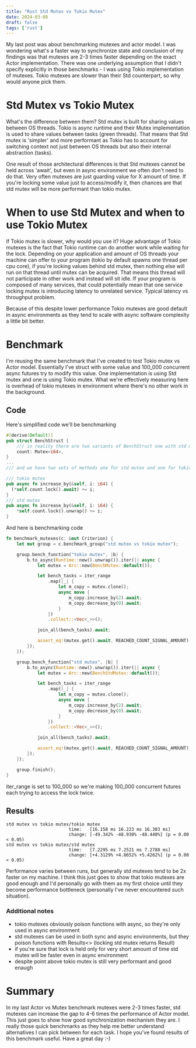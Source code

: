 ```yaml
---
title: "Rust Std Mutex vs Tokio Mutex"
date: 2024-03-08
draft: false
tags: ['rust']
---
```

My last post was about benchmarking mutexes and actor model. I was wondering what's a faster way to synchronize state and conclusion of my
findings was that mutexes are 2-3 times faster depending on the exact Actor implementation. There was one underlying assumption that I didn't specify
explicitly in those benchmarks - I was using Tokio implementation of mutexes. Tokio mutexes are slower than their Std counterpart, so why would anyone pick them.

# Std Mutex vs Tokio Mutex
What's the difference between them? Std mutex is built for sharing values between OS threads. Tokio is async runtime and their Mutex implementation is
used to share values between tasks (green threads). That means that Std mutex is 'simpler' and more performant as Tokio has to account for switching context
not just between OS threads but also their internal abstraction (tasks).

One result of those architectural differences is that Std mutexes cannot be held across 'await', but even in async environment we often don't need to do that.
Very often mutexes are just guarding value for X amount of time. If you're locking some value just to access/modify it, then chances are that std mutex will
be more performant than tokio mutex.

# When to use Std Mutex and when to use Tokio Mutex
If Tokio mutex is slower, why would you use it? Huge advantage of Tokio mutexes is the fact that Tokio runtime can do another work while waiting for the lock.
Depending on your application and amount of OS threads your machine can offer to your program (tokio by default spawns one thread per cpu core),
if you're locking values behind std mutex, then nothing else will run on that thread until mutex can be acquired. 
That means this thread will not participate in other work and instead will sit idle. If your program is composed of many services, that could potentially mean
that one service locking mutex is introducing latency to unrelated service. Typical latency vs throughput problem.

Because of this despite lower performance Tokio mutexes are good default in async environments as they tend to scale with async software complexity a little bit better.

# Benchmark
I'm reusing the same benchmark that I've created to test Tokio mutex vs Actor model. Essentially I've struct with some value and 100_000 concurrent async futures try
to modify this value. One implementation is using Std mutex and one is using Tokio mutex. What we're effectively measuring here is overhead of tokio mutexes in environment where there's no other work in the background.

## Code
Here's simplified code we'll be benchmarking
```rs
#[derive(Default)]
pub struct BenchStruct {
    /// in reality there are two variants of BenchStruct one with std mutex one with tokio mutex
    count: Mutex<i64>,
}
...
/// and we have two sets of methods one for std mutex and one for tokio mutex 

/// tokio mutex
pub async fn increase_by(&self, i: i64) {
  (*self.count.lock().await) += i;
}
/// std mutex
pub async fn increase_by(&self, i: i64) {
    *self.count.lock().unwrap() += i;
}
```

And here is benchmarking code
```rs
fn benchmark_mutexes(c: &mut Criterion) {
    let mut group = c.benchmark_group("std mutex vs tokio mutex");

    group.bench_function("tokio mutex", |b| {
        b.to_async(Runtime::new().unwrap()).iter(|| async {
            let mutex = Arc::new(BenchMutex::default());

            let bench_tasks = iter_range
                .map(|_| {
                    let m_copy = mutex.clone();
                    async move {
                        m_copy.increase_by(2).await;
                        m_copy.decrease_by(0).await;
                    }
                })
                .collect::<Vec<_>>();

            join_all(bench_tasks).await;

            assert_eq!(mutex.get().await, REACHED_COUNT_SIGNAL_AMOUNT);
        });
    });

    group.bench_function("std mutex", |b| {
        b.to_async(Runtime::new().unwrap()).iter(|| async {
            let mutex = Arc::new(BenchStdMutex::default());

            let bench_tasks = iter_range
                .map(|_| {
                    let m_copy = mutex.clone();
                    async move {
                        m_copy.increase_by(2).await;
                        m_copy.decrease_by(0).await;
                    }
                })
                .collect::<Vec<_>>();

            join_all(bench_tasks).await;

            assert_eq!(mutex.get().await, REACHED_COUNT_SIGNAL_AMOUNT);
        });
    });

    group.finish();
}
```
iter_range is set to 100_000 so we're making 100_000 concurrent futures each trying  to access the lock twice.

## Results 
```
std mutex vs tokio mutex/tokio mutex
                        time:   [16.158 ms 16.223 ms 16.303 ms]
                        change: [-49.342% -48.930% -48.440%] (p = 0.00 < 0.05)
std mutex vs tokio mutex/std mutex
                        time:   [7.2295 ms 7.2521 ms 7.2780 ms]
                        change: [+4.3129% +4.8652% +5.4262%] (p = 0.00 < 0.05)
```
Performance varies between runs, but generally std mutexes tend to be 2x faster on my machine. I think this just goes to show that tokio mutexes are good enough and
I'd personally go with them as my first choice until they become performance bottleneck (personally I've never encountered such situation).

### Additional notes
- tokio mutexes obviously poison functions with async, so they're only used in async environment
- std mutexes can be used in both sync and async environments, but they poison functions with Results<> (locking std mutex returns Result)
- if you're sure that lock is held only for very short amount of time std mutex will be faster even in async environment
- despite point above tokio mutex is still very performant and good enaugh

# Summary
In my last Actor vs Mutex benchmark mutexes were 2-3 times faster, std mutexes can increase the gap to 4-6 times the performance of Actor model. This just
goes to show how good synchronization mechanism they are. I really those quick benchmarks as they help me better understand alternatives I can pick between for
each task. I hope you've found results of this benchmark useful. Have a great day :-)

